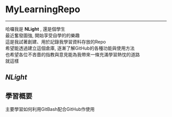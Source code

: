 # MyLearningRepo
  
---
哈囉我是 **NLight** , 還是個學生  
最近奮發圖強, 開始享受自學的的樂趣  
這是我試著創建、用於記錄我學習資料存放的Repo  
希望能透過建立這個倉庫, 逐漸了解GitHub的各種功能與使用方法  
也希望各位不吝嗇的指教與意見能為我帶來一條充滿學習熱忱的道路  
就這樣  
  
 *NLight*  
---

## 學習概要
主要學習如何利用GitBash配合GitHub作使用